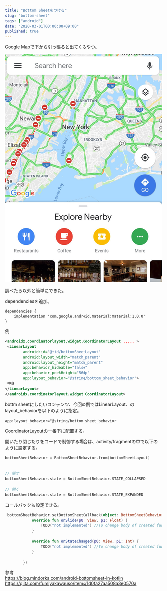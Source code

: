 ```yaml
---
title: "Bottom Sheetをつける"
slug: "bottom-sheet"
tags: ["android"]
date: "2020-03-01T00:00:00+09:00"
published: true
---
```


Google Mapで下から引っ張ると出てくるやつ。

![activity](../../../images/android/bottom_sheet.jpg)

調べたら以外と簡単にできた。

dependenciesを追加。

```
dependencies {
    implementation 'com.google.android.material:material:1.0.0'
}
```

例

```xml
<androidx.coordinatorlayout.widget.CoordinatorLayout ..... >
 <LinearLayout
        android:id="@+id/bottomSheetLayout"
        android:layout_width="match_parent"
        android:layout_height="match_parent"
        app:behavior_hideable="false"
        app:behavior_peekHeight="56dp"
        app:layout_behavior="@string/bottom_sheet_behavior">
 中身
</LinearLayout>
</androidx.coordinatorlayout.widget.CoordinatorLayout>
```

bottm sheetにしたいコンテンツ、今回の例ではLinearLayout、のlayout_behaviorを以下のように指定。  

`app:layout_behavior="@string/bottom_sheet_behavior`  

CoordinatorLayoutの一番下に配置する。  

開いたり閉じたりをコードで制御する場合は、activity/fragmentの中で以下のように設定する。

```kotlin
bottomSheetBehavior = BottomSheetBehavior.from(bottomSheetLayout)


// 隠す
bottomSheetBehavior.state = BottomSheetBehavior.STATE_COLLAPSED

// 開く
bottomSheetBehavior.state = BottomSheetBehavior.STATE_EXPANDED
```

コールバックも設定できる。  

```kotlin
 bottomSheetBehavior.setBottomSheetCallback(object: BottomSheetBehavior.BottomSheetCallback(){
            override fun onSlide(p0: View, p1: Float) {
                TODO("not implemented") //To change body of created functions use File | Settings | File Templates.
            }

            override fun onStateChanged(p0: View, p1: Int) {
                TODO("not implemented") //To change body of created functions use File | Settings | File Templates.
            }

        })
```

参考  
https://blog.mindorks.com/android-bottomsheet-in-kotlin  
https://qiita.com/fumiyakawauso/items/1d0fa27aa508a3e0570a  


